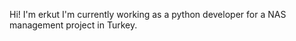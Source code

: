 Hi! I'm erkut
I'm currently working as a python developer for a NAS management project in Turkey.

<!---
erkutr-prog/erkutr-prog is a ✨ special ✨ repository because its `README.md` (this file) appears on your GitHub profile.
You can click the Preview link to take a look at your changes.
--->
